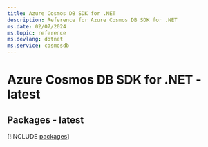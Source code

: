 ```yaml
---
title: Azure Cosmos DB SDK for .NET
description: Reference for Azure Cosmos DB SDK for .NET
ms.date: 02/07/2024
ms.topic: reference
ms.devlang: dotnet
ms.service: cosmosdb
---
```

# Azure Cosmos DB SDK for .NET - latest
## Packages - latest
[!INCLUDE [packages](cosmos-db-index.md)]